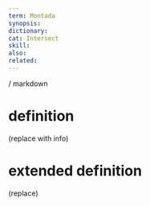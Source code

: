 ```yaml
---
term: Montada
synopsis:
dictionary:
cat: Intersect
skill: 
also: 
related: 
---
```

/ 
  markdown
  # definition
  (replace with info)
  # extended definition
  (replace)
